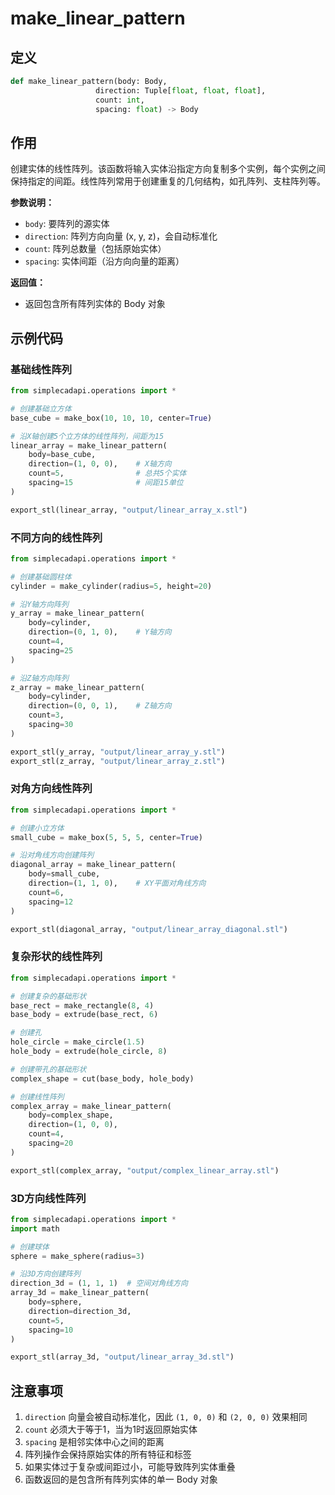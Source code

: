 # make_linear_pattern

## 定义
```python
def make_linear_pattern(body: Body, 
                   direction: Tuple[float, float, float], 
                   count: int, 
                   spacing: float) -> Body
```

## 作用
创建实体的线性阵列。该函数将输入实体沿指定方向复制多个实例，每个实例之间保持指定的间距。线性阵列常用于创建重复的几何结构，如孔阵列、支柱阵列等。

**参数说明：**
- `body`: 要阵列的源实体
- `direction`: 阵列方向向量 (x, y, z)，会自动标准化
- `count`: 阵列总数量（包括原始实体）
- `spacing`: 实体间距（沿方向向量的距离）

**返回值：**
- 返回包含所有阵列实体的 Body 对象

## 示例代码

### 基础线性阵列
```python
from simplecadapi.operations import *

# 创建基础立方体
base_cube = make_box(10, 10, 10, center=True)

# 沿X轴创建5个立方体的线性阵列，间距为15
linear_array = make_linear_pattern(
    body=base_cube,
    direction=(1, 0, 0),    # X轴方向
    count=5,                # 总共5个实体
    spacing=15              # 间距15单位
)

export_stl(linear_array, "output/linear_array_x.stl")
```

### 不同方向的线性阵列
```python
from simplecadapi.operations import *

# 创建基础圆柱体
cylinder = make_cylinder(radius=5, height=20)

# 沿Y轴方向阵列
y_array = make_linear_pattern(
    body=cylinder,
    direction=(0, 1, 0),    # Y轴方向
    count=4,
    spacing=25
)

# 沿Z轴方向阵列
z_array = make_linear_pattern(
    body=cylinder,
    direction=(0, 0, 1),    # Z轴方向
    count=3,
    spacing=30
)

export_stl(y_array, "output/linear_array_y.stl")
export_stl(z_array, "output/linear_array_z.stl")
```

### 对角方向线性阵列
```python
from simplecadapi.operations import *

# 创建小立方体
small_cube = make_box(5, 5, 5, center=True)

# 沿对角线方向创建阵列
diagonal_array = make_linear_pattern(
    body=small_cube,
    direction=(1, 1, 0),    # XY平面对角线方向
    count=6,
    spacing=12
)

export_stl(diagonal_array, "output/linear_array_diagonal.stl")
```

### 复杂形状的线性阵列
```python
from simplecadapi.operations import *

# 创建复杂的基础形状
base_rect = make_rectangle(8, 4)
base_body = extrude(base_rect, 6)

# 创建孔
hole_circle = make_circle(1.5)
hole_body = extrude(hole_circle, 8)

# 创建带孔的基础形状
complex_shape = cut(base_body, hole_body)

# 创建线性阵列
complex_array = make_linear_pattern(
    body=complex_shape,
    direction=(1, 0, 0),
    count=4,
    spacing=20
)

export_stl(complex_array, "output/complex_linear_array.stl")
```

### 3D方向线性阵列
```python
from simplecadapi.operations import *
import math

# 创建球体
sphere = make_sphere(radius=3)

# 沿3D方向创建阵列
direction_3d = (1, 1, 1)  # 空间对角线方向
array_3d = make_linear_pattern(
    body=sphere,
    direction=direction_3d,
    count=5,
    spacing=10
)

export_stl(array_3d, "output/linear_array_3d.stl")
```

## 注意事项
1. `direction` 向量会被自动标准化，因此 `(1, 0, 0)` 和 `(2, 0, 0)` 效果相同
2. `count` 必须大于等于1，当为1时返回原始实体
3. `spacing` 是相邻实体中心之间的距离
4. 阵列操作会保持原始实体的所有特征和标签
5. 如果实体过于复杂或间距过小，可能导致阵列实体重叠
6. 函数返回的是包含所有阵列实体的单一 Body 对象
